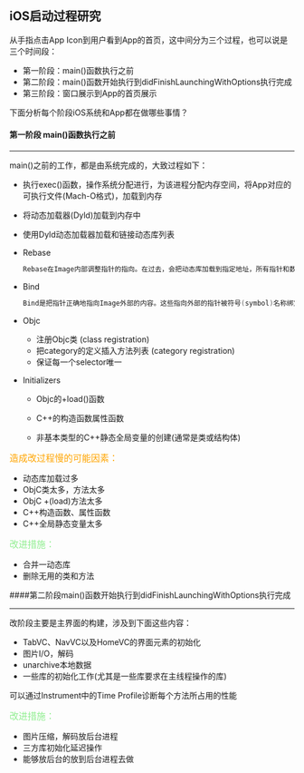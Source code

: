 ## iOS启动过程研究

从手指点击App Icon到用户看到App的首页，这中间分为三个过程，也可以说是三个时间段：

- 第一阶段：main()函数执行之前
- 第二阶段：main()函数开始执行到didFinishLaunchingWithOptions执行完成
- 第三阶段：窗口展示到App的首页展示

下面分析每个阶段iOS系统和App都在做哪些事情？



#### 第一阶段 main()函数执行之前

-----

main()之前的工作，都是由系统完成的，大致过程如下：

- 执行exec()函数，操作系统分配进行，为该进程分配内存空间，将App对应的可执行文件(Mach-O格式)，加载到内存

- 将动态加载器(Dyld)加载到内存中

- 使用Dyld动态加载器加载和链接动态库列表

- Rebase

  ```swift
  Rebase在Image内部调整指针的指向。在过去，会把动态库加载到指定地址，所有指针和数据对于代码都是对的，而现在地址空间布局是随机化，所以需要在原来的地址根据随机的偏移量做一下修正
  ```

- Bind

  ```swift
  Bind是把指针正确地指向Image外部的内容。这些指向外部的指针被符号(symbol)名称绑定，dyld需要去符号表里查找，找到symbol对应的实现
  ```

- Objc

  - 注册Objc类 (class registration)
  - 把category的定义插入方法列表 (category registration)
  - 保证每一个selector唯一

- Initializers

  -  Objc的+load()函数

  - C++的构造函数属性函数

  - 非基本类型的C++静态全局变量的创建(通常是类或结构体)

    

<font color='orange' size='3'>造成改过程慢的可能因素：</font>

- 动态库加载过多
- ObjC类太多，方法太多
- ObjC +(load)方法太多
- C++构造函数、属性函数
- C++全局静态变量太多

<font color='lightgreen' size='3'>改进措施：</font>

- 合并一动态库
- 删除无用的类和方法



####第二阶段main()函数开始执行到didFinishLaunchingWithOptions执行完成

---

改阶段主要是主界面的构建，涉及到下面这些内容：

- TabVC、NavVC以及HomeVC的界面元素的初始化
- 图片I/O，解码
- unarchive本地数据
- 一些库的初始化工作(尤其是一些库要求在主线程操作的库)

可以通过Instrument中的Time Profile诊断每个方法所占用的性能

<font color='lightgreen' size='3'>改进措施：</font>

- 图片压缩，解码放后台进程
- 三方库初始化延迟操作
- 能够放后台的放到后台进程去做